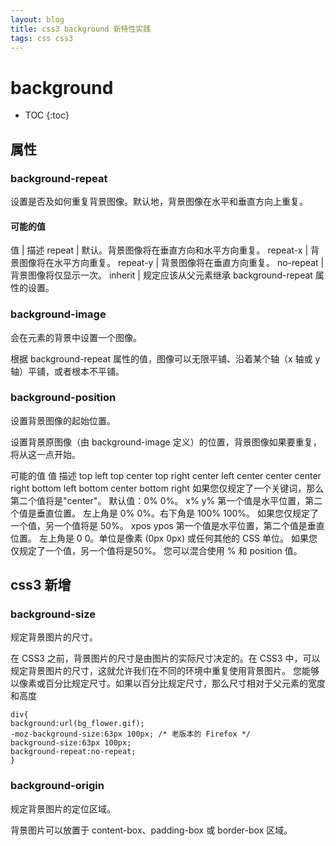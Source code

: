 ```yaml
---
layout: blog
title: css3 background 新特性实践
tags: css css3
---
```


# background


* TOC
{:toc}

## 属性

### background-repeat

设置是否及如何重复背景图像。默认地，背景图像在水平和垂直方向上重复。

#### 可能的值

值 | 描述
repeat  |	默认。背景图像将在垂直方向和水平方向重复。
repeat-x  |	背景图像将在水平方向重复。
repeat-y  |	背景图像将在垂直方向重复。
no-repeat |	背景图像将仅显示一次。
inherit |	规定应该从父元素继承 background-repeat 属性的设置。

### background-image

会在元素的背景中设置一个图像。

根据 background-repeat 属性的值，图像可以无限平铺、沿着某个轴（x 轴或 y 轴）平铺，或者根本不平铺。

### background-position

设置背景图像的起始位置。

设置背景原图像（由 background-image 定义）的位置，背景图像如果要重复，将从这一点开始。


可能的值
值	描述
top left
top center
top right
center left
center center
center right
bottom left
bottom center
bottom right
如果您仅规定了一个关键词，那么第二个值将是"center"。
默认值：0% 0%。
x% y%
第一个值是水平位置，第二个值是垂直位置。
左上角是 0% 0%。右下角是 100% 100%。
如果您仅规定了一个值，另一个值将是 50%。
xpos ypos
第一个值是水平位置，第二个值是垂直位置。
左上角是 0 0。单位是像素 (0px 0px) 或任何其他的 CSS 单位。
如果您仅规定了一个值，另一个值将是50%。
您可以混合使用 % 和 position 值。

## css3 新增

### background-size

规定背景图片的尺寸。

在 CSS3 之前，背景图片的尺寸是由图片的实际尺寸决定的。在 CSS3 中，可以规定背景图片的尺寸，这就允许我们在不同的环境中重复使用背景图片。
您能够以像素或百分比规定尺寸。如果以百分比规定尺寸，那么尺寸相对于父元素的宽度和高度

```style
div{
background:url(bg_flower.gif);
-moz-background-size:63px 100px; /* 老版本的 Firefox */
background-size:63px 100px;
background-repeat:no-repeat;
}
```

### background-origin

规定背景图片的定位区域。

背景图片可以放置于 content-box、padding-box 或 border-box 区域。


